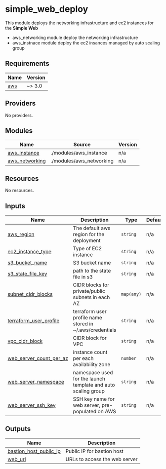 # simple_web_deploy
This module deploys the networking infrastructure and ec2 instances for the **Simple Web** 

- aws_networking module deploy the networking infrastructure 
- aws_instnace module deploy the ec2 insances managed by auto scaling group 

<!-- BEGIN_TF_DOCS -->
## Requirements

| Name | Version |
|------|---------|
| <a name="requirement_aws"></a> [aws](#requirement\_aws) | ~> 3.0 |

## Providers

No providers.

## Modules

| Name | Source | Version |
|------|--------|---------|
| <a name="module_aws_instance"></a> [aws\_instance](#module\_aws\_instance) | ./modules/aws_instance | n/a |
| <a name="module_aws_networking"></a> [aws\_networking](#module\_aws\_networking) | ./modules/aws_networking | n/a |

## Resources

No resources.

## Inputs

| Name | Description | Type | Default | Required |
|------|-------------|------|---------|:--------:|
| <a name="input_aws_region"></a> [aws\_region](#input\_aws\_region) | The default aws region for the deployment | `string` | n/a | yes |
| <a name="input_ec2_instance_type"></a> [ec2\_instance\_type](#input\_ec2\_instance\_type) | Type of EC2 instance | `string` | n/a | yes |
| <a name="input_s3_bucket_name"></a> [s3\_bucket\_name](#input\_s3\_bucket\_name) | S3 bucket name | `string` | n/a | yes |
| <a name="input_s3_state_file_key"></a> [s3\_state\_file\_key](#input\_s3\_state\_file\_key) | path to the state file in s3 | `string` | n/a | yes |
| <a name="input_subnet_cidr_blocks"></a> [subnet\_cidr\_blocks](#input\_subnet\_cidr\_blocks) | CIDR blocks for private/public subnets in each AZ | `map(any)` | n/a | yes |
| <a name="input_terraform_user_profile"></a> [terraform\_user\_profile](#input\_terraform\_user\_profile) | terraform user profile name stored in ~/.aws/credentials | `string` | n/a | yes |
| <a name="input_vpc_cidr_block"></a> [vpc\_cidr\_block](#input\_vpc\_cidr\_block) | CIDR block for VPC | `string` | n/a | yes |
| <a name="input_web_server_count_per_az"></a> [web\_server\_count\_per\_az](#input\_web\_server\_count\_per\_az) | instance count per each availability zone | `number` | n/a | yes |
| <a name="input_web_server_namespace"></a> [web\_server\_namespace](#input\_web\_server\_namespace) | namespace used for the launch template and auto scaling group | `string` | n/a | yes |
| <a name="input_web_server_ssh_key"></a> [web\_server\_ssh\_key](#input\_web\_server\_ssh\_key) | SSH key name for web server, pre-populated on AWS | `string` | n/a | yes |

## Outputs

| Name | Description |
|------|-------------|
| <a name="output_bastion_host_public_ip"></a> [bastion\_host\_public\_ip](#output\_bastion\_host\_public\_ip) | Public IP for bastion host |
| <a name="output_web_url"></a> [web\_url](#output\_web\_url) | URLs to access the web server |
<!-- END_TF_DOCS -->